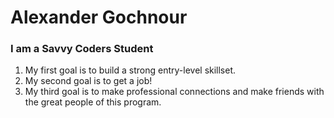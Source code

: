 # Alexander Gochnour #
### I am a Savvy Coders Student ###
1. My first goal is to build a strong entry-level skillset.
1. My second goal is to get a job!
1. My third goal is to make professional connections and make friends with the great people of this program. 
